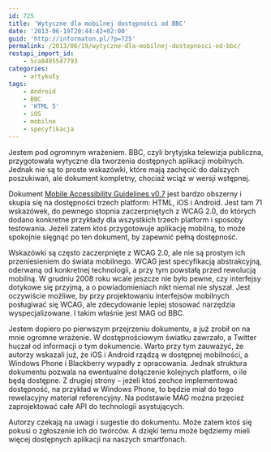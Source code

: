 ```yaml
---
id: 725
title: 'Wytyczne dla mobilnej dostępności od BBC'
date: '2013-06-19T20:44:42+02:00'
guid: 'http://informaton.pl/?p=725'
permalink: /2013/06/19/wytyczne-dla-mobilnej-dostepnosci-od-bbc/
restapi_import_id:
    - 5ca8405547793
categories:
    - artykuły
tags:
    - Android
    - BBC
    - 'HTML 5'
    - iOS
    - mobilne
    - specyfikacja
---
```


Jestem pod ogromnym wrażeniem. BBC, czyli brytyjska telewizja publiczna, przygotowała wytyczne dla tworzenia dostępnych aplikacji mobilnych. Jednak nie są to proste wskazówki, które mają zachęcić do dalszych poszukiwań, ale dokument kompletny, chociaż wciąż w wersji wstępnej.

Dokument [Mobile Accessibility Guidelines v0.7](http://www.bbc.co.uk/guidelines/futuremedia/accessibility/mobile_access.shtml) jest bardzo obszerny i skupia się na dostępności trzech platform: HTML, iOS i Android. Jest tam 71 wskazówek, do pewnego stopnia zaczerpniętych z WCAG 2.0, do których dodano konkretne przykłady dla wszystkich trzech platform i sposoby testowania. Jeżeli zatem ktoś przygotowuje aplikację mobilną, to może spokojnie sięgnąć po ten dokument, by zapewnić pełną dostępność.

Wskazówki są często zaczerpnięte z WCAG 2.0, ale nie są prostym ich przeniesieniem do świata mobilnego. WCAG jest specyfikacją abstrakcyjną, oderwaną od konkretnej technologii, a przy tym powstałą przed rewolucją mobilną. W grudniu 2008 roku wcale jeszcze nie było pewne, czy interfejsy dotykowe się przyjmą, a o powiadomieniach nikt niemal nie słyszał. Jest oczywiście możliwe, by przy projektowaniu interfejsów mobilnych posługiwać się WCAG, ale zdecydowanie lepiej stosować narzędzia wyspecjalizowane. I takim właśnie jest MAG od BBC.

Jestem dopiero po pierwszym przejrzeniu dokumentu, a już zrobił on na mnie ogromne wrażenie. W dostępnościowym światku zawrzało, a Twitter huczał od informacji o tym dokumencie. Warto przy tym zauważyć, że autorzy wskazali już, że iOS i Android rządzą w dostępnej mobilności, a Windows Phone i Blackberry wypadły z opracowania. Jednak struktura dokumentu pozwala na ewentualne dołączenie kolejnych platform, o ile będą dostępne. Z drugiej strony – jeżeli ktoś zechce implementować dostępność, na przykład w Windows Phone, to będzie miał do tego rewelacyjny materiał referencyjny. Na podstawie MAG można przecież zaprojektować całe API do technologii asystujących.

Autorzy czekają na uwagi i sugestie do dokumentu. Może zatem ktoś się pokusi o zgłoszenie ich do twórców. A dzięki temu może będziemy mieli więcej dostępnych aplikacji na naszych smartfonach.
